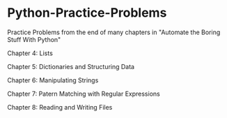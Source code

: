 # Python-Practice-Problems
Practice Problems from the end of many chapters in "Automate the Boring Stuff With Python"

Chapter 4: Lists

Chapter 5: Dictionaries and Structuring Data

Chapter 6: Manipulating Strings

Chapter 7: Patern Matching with Regular Expressions

Chapter 8: Reading and Writing Files
